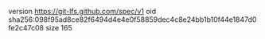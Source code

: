 version https://git-lfs.github.com/spec/v1
oid sha256:098f95ad8ce82f6494d4e4e0f58859dec4c8e24bb1b10f44e1847d0fe2c47c08
size 165
